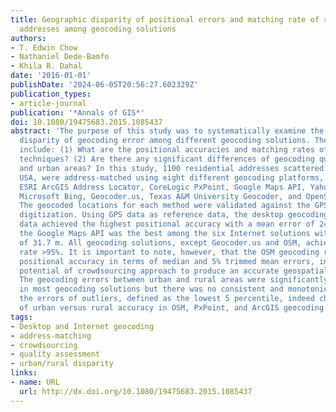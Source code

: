 ```yaml
---
title: Geographic disparity of positional errors and matching rate of residential
  addresses among geocoding solutions
authors:
- T. Edwin Chow
- Nathaniel Dede-Bamfo
- Khila R. Dahal
date: '2016-01-01'
publishDate: '2024-06-05T20:56:27.602329Z'
publication_types:
- article-journal
publication: '*Annals of GIS*'
doi: 10.1080/19475683.2015.1085437
abstract: 'The purpose of this study was to systematically examine the geographic
  disparity of geocoding error among different geocoding solutions. The research questions
  include: (1) What are the positional accuracies and matching rates of various geocoding
  techniques? (2) Are there any significant differences of geocoding quality in rural
  and urban areas? In this study, 1100 residential addresses scattered across Texas,
  USA, were address-matched using eight different geocoding platforms, including the
  ESRI ArcGIS Address Locator, CoreLogic PxPoint, Google Maps API, Yahoo! PlaceFinder,
  Microsoft Bing, Geocoder.us, Texas A&M University Geocoder, and OpenStreetMap (OSM).
  The geocoded locations for each method were validated against the GPS data and manual
  digitization. Using GPS data as reference data, the desktop geocoding using parcel
  data achieved the highest positional accuracy with a mean error of 24.8 m, whereas
  the Google Maps API was the best among the six Internet solutions with a mean error
  of 31.7 m. All geocoding solutions, except Geocoder.us and OSM, achieved a matching
  rate >95%. It is important to note, however, that the OSM geocoding revealed decent
  positional accuracy in terms of median and 5% trimmed mean errors, indicating the
  potential of crowdsourcing approach to produce an accurate geospatial data set.
  The geocoding errors between urban and rural areas were significantly different
  in most geocoding solutions but there was no consistent and monotonic trend. Excluding
  the errors of outliers, defined as the lowest 5 percentile, indeed changed the direction
  of urban versus rural accuracy in OSM, PxPoint, and ArcGIS geocoding.'
tags:
- Desktop and Internet geocoding
- address-matching
- crowdsourcing
- quality assessment
- urban/rural disparity
links:
- name: URL
  url: http://dx.doi.org/10.1080/19475683.2015.1085437
---
```

